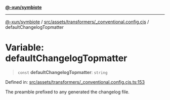 [**@-xun/symbiote**](../../../../../README.md)

***

[@-xun/symbiote](../../../../../README.md) / [src/assets/transformers/\_conventional.config.cjs](../README.md) / defaultChangelogTopmatter

# Variable: defaultChangelogTopmatter

> `const` **defaultChangelogTopmatter**: `string`

Defined in: [src/assets/transformers/\_conventional.config.cjs.ts:153](https://github.com/Xunnamius/symbiote/blob/385866d2602d36dd6b86c7f4511dc3df19a6ef56/src/assets/transformers/_conventional.config.cjs.ts#L153)

The preamble prefixed to any generated the changelog file.
